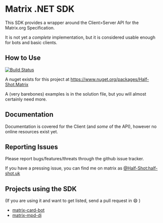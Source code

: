 # Matrix .NET SDK

This SDK provides a wrapper around the Client>Server API for the Matrix.org Specification.

It is not yet a *complete* implementation, but it is considered usable enough for bots and basic clients.


## How to Use

[![Build Status](https://travis-ci.org/Half-Shot/matrix-dotnet-sdk.svg?branch=dotnet-core)](https://travis-ci.org/Half-Shot/matrix-dotnet-sdk)

A nuget exists for this project at https://www.nuget.org/packages/Half-Shot.Matrix

A (very barebones) examples is in the solution file, but you will almost certainly need more. 

## Documentation

Documentation is covered for the Client (and *some* of the API), however no online resources exist yet.

## Reporting Issues

Please report bugs/features/threats through the github issue tracker.

If you have a pressing issue, you can find me on matrix as [@Half-Shot:half-shot.uk](https://matrix.to/#/@Half-Shot:half-shot.uk)

## Projects using the SDK

(If you are using it and want to get listed, send a pull request in :smile: )

- [matrix-card-bot](https://github.com/Half-Shot/matrix-card-bot)
- [matrix-mpd-dj](https://github.com/Half-Shot/matrix-mpd-dj)
